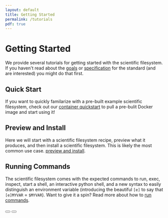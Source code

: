 ```yaml
---
layout: default
title: Getting Started
permalink: /tutorials
pdf: true
---
```


# Getting Started

We provide several tutorials for getting started with the scientific filesystem. If you haven't read about the [goals](/scif/goals) or [specification](/scif/specification) for the standard (and are interested) you might do that first.

## Quick Start
If you want to quickly familarize with a pre-built example scientific filesystem, check out our [container quickstart](/scif/quick-start) to pull a pre-bulit Docker image and start using it!

## Preview and Install
Here we will start with a scientific filesystem recipe, preview what it produces, and then install a scientific filesystem. This is likely the most common use case. [preview and install](/scif/tutorial-preview-install).

## Running Commands
The scientific filesystem comes with the expected commands to run, exec, inspect, start a shell, an interactive python shell,  and a new syntax to easily distinguish an environment variable (introducing the beautiful `[e]` to say that `[e]MYVAR` = `$MYVAR`). Want to give it a spin? Read more about how to  [run commands](/scif/tutorial-commands).


<div>
    <a href="/scif"><button class="previous-button btn btn-primary"><i class="fa fa-chevron-left"></i> </button></a>
    <a href="/scif/specification"><button class="next-button btn btn-primary"><i class="fa fa-chevron-right"></i> </button></a>
</div><br>
